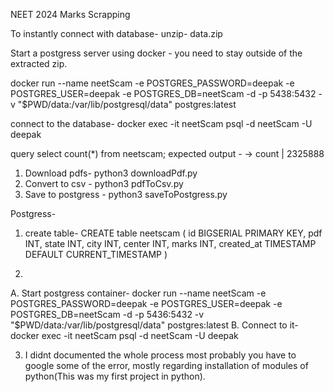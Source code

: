 NEET 2024 Marks Scrapping

To instantly connect with database-
unzip- data.zip 

Start a postgress server using docker - you need to stay outside of the extracted zip.

docker run --name neetScam -e POSTGRES_PASSWORD=deepak -e POSTGRES_USER=deepak -e POSTGRES_DB=neetScam -d -p 5438:5432 -v "$PWD/data:/var/lib/postgresql/data" postgres:latest

connect to the database-
docker exec -it neetScam psql -d neetScam -U deepak

query
select count(*) from neetscam;
expected output - 
-> count | 2325888

1. Download pdfs- python3 downloadPdf.py
2. Convert to csv - python3 pdfToCsv.py
3. Save to postgress - python3 saveToPostgress.py


Postgress-
1. create table-
CREATE table neetscam (
    id BIGSERIAL PRIMARY KEY,
    pdf INT,
    state INT,
    city INT,
    center INT,
    marks INT,
    created_at TIMESTAMP DEFAULT CURRENT_TIMESTAMP
)

2. 
A. Start postgress container-
docker run --name neetScam -e POSTGRES_PASSWORD=deepak -e POSTGRES_USER=deepak -e POSTGRES_DB=neetScam -d -p 5436:5432 -v "$PWD/data:/var/lib/postgresql/data" postgres:latest
B. Connect to it-
docker exec -it neetScam psql -d neetScam -U deepak

3. I didnt documented the whole process most probably you have to google some of the error, mostly regarding installation of modules of python(This was my first project in python).
